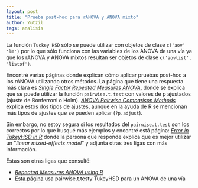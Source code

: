 ```yaml
---
layout: post
title: "Prueba post-hoc para rANOVA y ANOVA mixto"
author: Yutzil
tags: analisis
---
```


La función `Tuckey HSD` sólo se puede utilizar con objetos de clase `c('aov' 'lm')` por lo que sólo funciona con las variables de los ANOVA de una vía ya que los rANOVA y ANOVA mixtos resultan ser objetos de clase  `c('aovlist', 'listof')`. 

Encontré varias páginas donde explican cómo aplicar pruebas post-hoc a los rANOVA utilizando otros métodos. La página que tiene una respuesta más clara es [_Single Factor Repeated Measures ANOVA_](http://ww2.coastal.edu/kingw/statistics/R-tutorials/repeated.html), donde se explica que se puede utilizar la función `pairwise.t.test` con valores de p ajustados (ajuste de Bonferroni o Holm). [_ANOVA Pairwise Comparison Methods_](http://rtutorialseries.blogspot.mx/2011/03/r-tutorial-series-anova-pairwise.html) explica estos dos tipos de ajustes, aunque en la ayuda de R se mencionan más tipos de ajustes que se pueden aplicar (`?p.adjust`).

Sin embargo, no estoy segura si los resultados del `pairwise.t.test` son los correctos por lo que busqué más ejemplos y encontré está página: [_Error in TukeyHSD in R_](http://stackoverflow.com/questions/17534883/error-in-tukeyhsd-in-r) donde la persona que responde explica que es mejor utilizar un "_linear mixed-effects model_" y adjunta otras tres ligas con más información. 

Estas son otras ligas que consulté:

- [_Repeated Measures ANOVA using R_](https://gribblelab.wordpress.com/2009/03/09/repeated-measures-anova-using-r/)
- [Esta página](http://statistics.ats.ucla.edu/stat/r/faq/posthoc.htm) usa pairwise.t.testy TukeyHSD para un ANOVA de una vía
